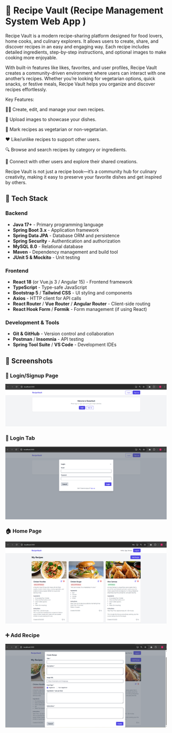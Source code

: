 # 📖 Recipe Vault (Recipe Management System Web App )

Recipe Vault is a modern recipe-sharing platform designed for food lovers, home cooks, and culinary explorers. It allows users to create, share, and discover recipes in an easy and engaging way. Each recipe includes detailed ingredients, step-by-step instructions, and optional images to make cooking more enjoyable.

With built-in features like likes, favorites, and user profiles, Recipe Vault creates a community-driven environment where users can interact with one another’s recipes. Whether you’re looking for vegetarian options, quick snacks, or festive meals, Recipe Vault helps you organize and discover recipes effortlessly.

Key Features:

👨‍🍳 Create, edit, and manage your own recipes.

📸 Upload images to showcase your dishes.

🥗 Mark recipes as vegetarian or non-vegetarian.

❤️ Like/unlike recipes to support other users.

🔍 Browse and search recipes by category or ingredients.

👥 Connect with other users and explore their shared creations.

Recipe Vault is not just a recipe book—it’s a community hub for culinary creativity, making it easy to preserve your favorite dishes and get inspired by others.


## 🚀 Tech Stack

### Backend
- **Java 17+** - Primary programming language
- **Spring Boot 3.x** - Application framework
- **Spring Data JPA** - Database ORM and persistence
- **Spring Security** - Authentication and authorization
- **MySQL 8.0** - Relational database
- **Maven** - Dependency management and build tool
- **JUnit 5 & Mockito** - Unit testing

### Frontend
- **React 18** (or Vue.js 3 / Angular 15) - Frontend framework
- **TypeScript** - Type-safe JavaScript
- **Bootstrap 5** / **Tailwind CSS** - UI styling and components
- **Axios** - HTTP client for API calls
- **React Router** / **Vue Router** / **Angular Router** - Client-side routing
- **React Hook Form** / **Formik** - Form management (if using React)

### Development & Tools
- **Git & GitHub** - Version control and collaboration
- **Postman** / **Insomnia** - API testing
- **Spring Tool Suite** / **VS Code** - Development IDEs


## 📸 Screenshots

### 🔑 Login/Signup Page
![Login Page](screenshots/rs2.PNG)

### 🍴 Login Tab
![Login Tab](screenshots/rs3.PNG)

### 🏠 Home Page
![Home Page](screenshots/rs1.PNG)

### ➕ Add Recipe
![Create Recipe](screenshots/rs4.PNG)

